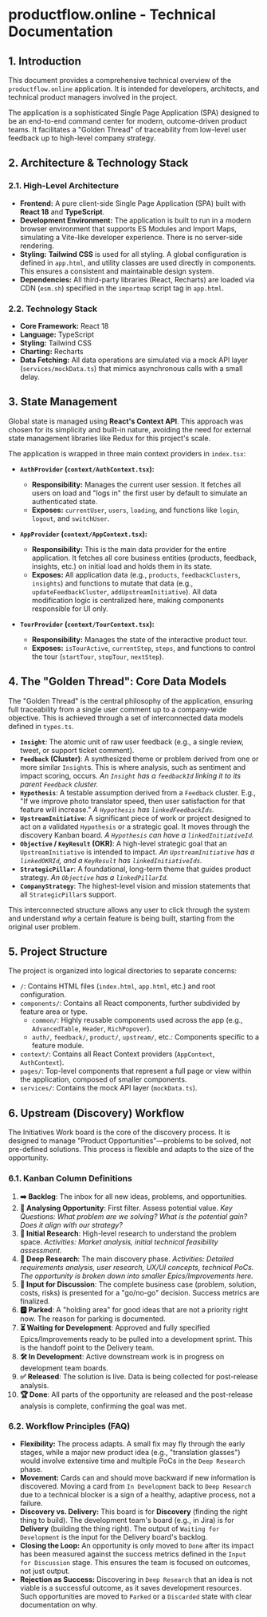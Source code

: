 # productflow.online - Technical Documentation

## 1. Introduction

This document provides a comprehensive technical overview of the `productflow.online` application. It is intended for developers, architects, and technical product managers involved in the project.

The application is a sophisticated Single Page Application (SPA) designed to be an end-to-end command center for modern, outcome-driven product teams. It facilitates a "Golden Thread" of traceability from low-level user feedback up to high-level company strategy.

## 2. Architecture & Technology Stack

### 2.1. High-Level Architecture

-   **Frontend:** A pure client-side Single Page Application (SPA) built with **React 18** and **TypeScript**.
-   **Development Environment:** The application is built to run in a modern browser environment that supports ES Modules and Import Maps, simulating a Vite-like developer experience. There is no server-side rendering.
-   **Styling:** **Tailwind CSS** is used for all styling. A global configuration is defined in `app.html`, and utility classes are used directly in components. This ensures a consistent and maintainable design system.
-   **Dependencies:** All third-party libraries (React, Recharts) are loaded via CDN (`esm.sh`) specified in the `importmap` script tag in `app.html`.

### 2.2. Technology Stack

-   **Core Framework:** React 18
-   **Language:** TypeScript
-   **Styling:** Tailwind CSS
-   **Charting:** Recharts
-   **Data Fetching:** All data operations are simulated via a mock API layer (`services/mockData.ts`) that mimics asynchronous calls with a small delay.

## 3. State Management

Global state is managed using **React's Context API**. This approach was chosen for its simplicity and built-in nature, avoiding the need for external state management libraries like Redux for this project's scale.

The application is wrapped in three main context providers in `index.tsx`:

-   **`AuthProvider` (`context/AuthContext.tsx`):**
    -   **Responsibility:** Manages the current user session. It fetches all users on load and "logs in" the first user by default to simulate an authenticated state.
    -   **Exposes:** `currentUser`, `users`, `loading`, and functions like `login`, `logout`, and `switchUser`.

-   **`AppProvider` (`context/AppContext.tsx`):**
    -   **Responsibility:** This is the main data provider for the entire application. It fetches all core business entities (products, feedback, insights, etc.) on initial load and holds them in its state.
    -   **Exposes:** All application data (e.g., `products`, `feedbackClusters`, `insights`) and functions to mutate that data (e.g., `updateFeedbackCluster`, `addUpstreamInitiative`). All data modification logic is centralized here, making components responsible for UI only.

-   **`TourProvider` (`context/TourContext.tsx`):**
    -   **Responsibility:** Manages the state of the interactive product tour.
    -   **Exposes:** `isTourActive`, `currentStep`, `steps`, and functions to control the tour (`startTour`, `stopTour`, `nextStep`).

## 4. The "Golden Thread": Core Data Models

The "Golden Thread" is the central philosophy of the application, ensuring full traceability from a single user comment up to a company-wide objective. This is achieved through a set of interconnected data models defined in `types.ts`.

-   **`Insight`**: The atomic unit of raw user feedback (e.g., a single review, tweet, or support ticket comment).
-   **`Feedback` (Cluster)**: A synthesized theme or problem derived from one or more similar `Insight`s. This is where analysis, such as sentiment and impact scoring, occurs. *An `Insight` has a `feedbackId` linking it to its parent `Feedback` cluster.*
-   **`Hypothesis`**: A testable assumption derived from a `Feedback` cluster. E.g., "If we improve photo translator speed, then user satisfaction for that feature will increase." *A `Hypothesis` has `linkedFeedbackIds`.*
-   **`UpstreamInitiative`**: A significant piece of work or project designed to act on a validated `Hypothesis` or a strategic goal. It moves through the discovery Kanban board. *A `Hypothesis` can have a `linkedInitiativeId`.*
-   **`Objective` / `KeyResult` (OKR)**: A high-level strategic goal that an `UpstreamInitiative` is intended to impact. *An `UpstreamInitiative` has a `linkedOKRId`, and a `KeyResult` has `linkedInitiativeIds`.*
-   **`StrategicPillar`**: A foundational, long-term theme that guides product strategy. *An `Objective` has a `linkedPillarId`.*
-   **`CompanyStrategy`**: The highest-level vision and mission statements that all `StrategicPillar`s support.

This interconnected structure allows any user to click through the system and understand *why* a certain feature is being built, starting from the original user problem.

## 5. Project Structure

The project is organized into logical directories to separate concerns:

-   `/`: Contains HTML files (`index.html`, `app.html`, etc.) and root configuration.
-   `components/`: Contains all React components, further subdivided by feature area or type.
    -   `common/`: Highly reusable components used across the app (e.g., `AdvancedTable`, `Header`, `RichPopover`).
    -   `auth/`, `feedback/`, `product/`, `upstream/`, etc.: Components specific to a feature module.
-   `context/`: Contains all React Context providers (`AppContext`, `AuthContext`).
-   `pages/`: Top-level components that represent a full page or view within the application, composed of smaller components.
-   `services/`: Contains the mock API layer (`mockData.ts`).

## 6. Upstream (Discovery) Workflow

The Initiatives Work board is the core of the discovery process. It is designed to manage "Product Opportunities"—problems to be solved, not pre-defined solutions. This process is flexible and adapts to the size of the opportunity.

### 6.1. Kanban Column Definitions

1.  **➡️ Backlog**: The inbox for all new ideas, problems, and opportunities.
2.  **🤔 Analysing Opportunity**: First filter. Assess potential value. *Key Questions: What problem are we solving? What is the potential gain? Does it align with our strategy?*
3.  **🧐 Initial Research**: High-level research to understand the problem space. *Activities: Market analysis, initial technical feasibility assessment.*
4.  **🔬 Deep Research**: The main discovery phase. *Activities: Detailed requirements analysis, user research, UX/UI concepts, technical PoCs. The opportunity is broken down into smaller Epics/Improvements here.*
5.  **💬 Input for Discussion**: The complete business case (problem, solution, costs, risks) is presented for a "go/no-go" decision. Success metrics are finalized.
6.  **🅿️ Parked**: A "holding area" for good ideas that are not a priority right now. The reason for parking is documented.
7.  **⏳ Waiting for Development**: Approved and fully specified Epics/Improvements ready to be pulled into a development sprint. This is the handoff point to the Delivery team.
8.  **🛠️ In Development**: Active downstream work is in progress on development team boards.
9.  **✅ Released**: The solution is live. Data is being collected for post-release analysis.
10. **🏆 Done**: All parts of the opportunity are released and the post-release analysis is complete, confirming the goal was met.

### 6.2. Workflow Principles (FAQ)

-   **Flexibility:** The process adapts. A small fix may fly through the early stages, while a major new product idea (e.g., "translation glasses") would involve extensive time and multiple PoCs in the `Deep Research` phase.
-   **Movement:** Cards can and should move backward if new information is discovered. Moving a card from `In Development` back to `Deep Research` due to a technical blocker is a sign of a healthy, adaptive process, not a failure.
-   **Discovery vs. Delivery:** This board is for **Discovery** (finding the right thing to build). The development team's board (e.g., in Jira) is for **Delivery** (building the thing right). The output of `Waiting for Development` is the input for the Delivery board's backlog.
-   **Closing the Loop:** An opportunity is only moved to `Done` after its impact has been measured against the success metrics defined in the `Input for Discussion` stage. This ensures the team is focused on outcomes, not just output.
-   **Rejection as Success:** Discovering in `Deep Research` that an idea is not viable is a successful outcome, as it saves development resources. Such opportunities are moved to `Parked` or a `Discarded` state with clear documentation on why.